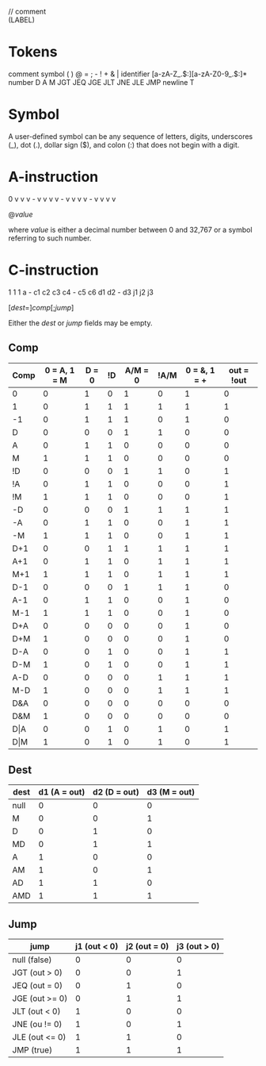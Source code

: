 // comment  
(LABEL)

# Tokens

comment
symbol ( ) @ = ; - ! + & |
identifier [a-zA-Z_\.\$:][a-zA-Z0-9_\.\$:]*
number
D
A
M
JGT
JEQ
JGE
JLT
JNE
JLE
JMP
newline
T
# Symbol

A user-defined symbol can be any sequence of letters, digits, underscores (_), dot (.), dollar sign ($), and colon (:) that does not begin with a digit.

# A-instruction

0 v v v - v v v v - v v v v - v v v v

@_value_

where _value_ is either a decimal number between 0 and 32,767 or a symbol referring to such number.

# C-instruction

1 1 1 a - c1 c2 c3 c4 - c5 c6 d1 d2 - d3 j1 j2 j3

[_dest_=]_comp_[;_jump_]

Either the _dest_ or _jump_ fields may be empty.

## Comp

| Comp | 0 = A, 1 = M | D = 0 | !D | A/M = 0 | !A/M | 0 = &, 1 = + | out = !out |
|------|--------------|-------|----|---------|------|--------------|------------|
| 0    | 0            | 1     | 0  | 1       | 0    | 1            | 0          |
| 1    | 0            | 1     | 1  | 1       | 1    | 1            | 1          |
| -1   | 0            | 1     | 1  | 1       | 0    | 1            | 0          |
| D    | 0            | 0     | 0  | 1       | 1    | 0            | 0          |
| A    | 0            | 1     | 1  | 0       | 0    | 0            | 0          |
| M    | 1            | 1     | 1  | 0       | 0    | 0            | 0          |
| !D   | 0            | 0     | 0  | 1       | 1    | 0            | 1          |
| !A   | 0            | 1     | 1  | 0       | 0    | 0            | 1          |
| !M   | 1            | 1     | 1  | 0       | 0    | 0            | 1          |
| -D   | 0            | 0     | 0  | 1       | 1    | 1            | 1          |
| -A   | 0            | 1     | 1  | 0       | 0    | 1            | 1          |
| -M   | 1            | 1     | 1  | 0       | 0    | 1            | 1          |
| D+1  | 0            | 0     | 1  | 1       | 1    | 1            | 1          |
| A+1  | 0            | 1     | 1  | 0       | 1    | 1            | 1          |
| M+1  | 1            | 1     | 1  | 0       | 1    | 1            | 1          |
| D-1  | 0            | 0     | 0  | 1       | 1    | 1            | 0          |
| A-1  | 0            | 1     | 1  | 0       | 0    | 1            | 0          |
| M-1  | 1            | 1     | 1  | 0       | 0    | 1            | 0          |
| D+A  | 0            | 0     | 0  | 0       | 0    | 1            | 0          |
| D+M  | 1            | 0     | 0  | 0       | 0    | 1            | 0          |
| D-A  | 0            | 0     | 1  | 0       | 0    | 1            | 1          |
| D-M  | 1            | 0     | 1  | 0       | 0    | 1            | 1          |
| A-D  | 0            | 0     | 0  | 0       | 1    | 1            | 1          |
| M-D  | 1            | 0     | 0  | 0       | 1    | 1            | 1          |
| D&A  | 0            | 0     | 0  | 0       | 0    | 0            | 0          |
| D&M  | 1            | 0     | 0  | 0       | 0    | 0            | 0          |
| D\|A | 0            | 0     | 1  | 0       | 1    | 0            | 1          |
| D\|M | 1            | 0     | 1  | 0       | 1    | 0            | 1          |

## Dest

| dest | d1 (A = out) | d2 (D = out) | d3 (M = out) |
|-|-|-|-|
| null | 0 | 0 | 0 |
| M | 0 | 0 | 1 |
| D | 0 | 1 | 0 |
| MD | 0 | 1 | 1 |
| A | 1 | 0 | 0 |
| AM | 1 | 0 | 1 |
| AD | 1 | 1 | 0 |
| AMD | 1 | 1 | 1 |

## Jump

| jump | j1 (out < 0) | j2 (out = 0) | j3 (out > 0) |
|-|-|-|-|
| null (false) | 0 | 0 | 0 |
| JGT (out > 0) | 0 | 0 | 1 |
| JEQ (out = 0) | 0 | 1 | 0 |
| JGE (out >= 0) | 0 | 1 | 1 |
| JLT (out < 0) | 1 | 0 | 0 |
| JNE (ou != 0) | 1 | 0 | 1 |
| JLE (out <= 0) | 1 | 1 | 0 |
| JMP (true) | 1 | 1 | 1 |
